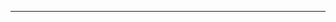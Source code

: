 <!--
CO_OP_TRANSLATOR_METADATA:
{
  "original_hash": "661bbc8e2592ebbb96aa84b1462f5755",
  "translation_date": "2025-08-28T20:06:02+00:00",
  "source_file": "03-CoreGenerativeAITechniques/README.md",
  "language_code": "de"
}
-->


---

